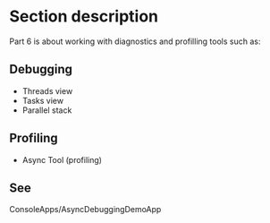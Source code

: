 # Section description

Part 6 is about working with diagnostics and profilling tools such as:

## Debugging

- Threads view
- Tasks view
- Parallel stack

## Profiling

- Async Tool (profiling)

## See
ConsoleApps/AsyncDebuggingDemoApp